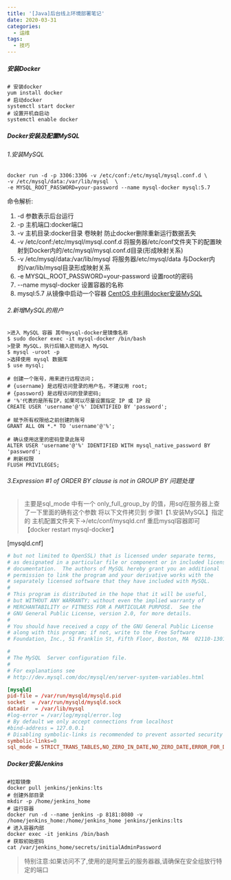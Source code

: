 ```yaml
---
title: '[Java]后台线上环境部署笔记'
date: 2020-03-31
categories: 
  - 运维
tags:
  - 技巧
---
```

##### 安装Docker

```shell
# 安装docker
yum install docker
# 启动docker
systemctl start docker
# 设置开机自启动
systemctl enable docker
```

##### Docker安装及配置MySQL

###### 1.安装MySQL

```shell
docker run -d -p 3306:3306 -v /etc/conf:/etc/mysql/mysql.conf.d \
-v /etc/mysql/data:/var/lib/mysql  \
-e MYSQL_ROOT_PASSWORD=your-password --name mysql-docker mysql:5.7 
```

命令解析:

1. -d 参数表示后台运行
2. -p 主机端口:docker端口
3. -v 主机目录:docker目录 卷映射 防止docker删除重新运行数据丢失
4. -v /etc/conf:/etc/mysql/mysql.conf.d 将服务器/etc/conf文件夹下的配置映射到Docker内的/etc/mysql/mysql.conf.d目录(形成映射关系)
5. -v /etc/mysql/data:/var/lib/mysql    将服务器/etc/mysql/data 与Docker内的/var/lib/mysql目录形成映射关系
6. -e MYSQL_ROOT_PASSWORD=your-password 设置root的密码
7. --name mysql-docker 设置容器的名称
8. mysql:5.7 从镜像中启动一个容器
[CentOS 中利用docker安装MySQL](https://juejin.cn/post/6844904142167605256)

###### 2.新增MySQL的用户

```
>进入 MySQL 容器 其中mysql-docker是镜像名称
$ sudo docker exec -it mysql-docker /bin/bash
>登录 MySQL，执行后输入密码进入 MySQL
$ mysql -uroot -p 
>选择使用 mysql 数据库
$ use mysql; 

# 创建一个账号，用来进行远程访问；
# {username} 是远程访问登录的用户名，不建议用 root;
# {password} 是远程访问的登录密码;
# '%'代表的是所有IP，如果可以尽量设置指定 IP 或 IP 段
CREATE USER 'username'@'%' IDENTIFIED BY 'password';

# 赋予所有权限给之前创建的账号
GRANT ALL ON *.* TO 'username'@'%';

# 确认使用这里的密码登录此账号
ALTER USER 'username'@'%' IDENTIFIED WITH mysql_native_password BY 'password';
# 刷新权限
FLUSH PRIVILEGES;
```

###### 3.Expression #1 of ORDER BY clause is not in GROUP BY 问题处理

>主要是sql_mode 中有一个 only_full_group_by 的值，用sql在服务器上查了一下里面的确有这个参数
将以下文件拷贝到 步骤1【1.安装MySQL】指定的 主机配置文件夹下->/etc/conf/mysqld.cnf
重启mysql容器即可【docker restart mysql-docker】

[mysqld.cnf]

```conf
# but not limited to OpenSSL) that is licensed under separate terms,
# as designated in a particular file or component or in included license
# documentation.  The authors of MySQL hereby grant you an additional
# permission to link the program and your derivative works with the
# separately licensed software that they have included with MySQL.
#
# This program is distributed in the hope that it will be useful,
# but WITHOUT ANY WARRANTY; without even the implied warranty of
# MERCHANTABILITY or FITNESS FOR A PARTICULAR PURPOSE.  See the
# GNU General Public License, version 2.0, for more details.
#
# You should have received a copy of the GNU General Public License
# along with this program; if not, write to the Free Software
# Foundation, Inc., 51 Franklin St, Fifth Floor, Boston, MA  02110-1301 USA

#
# The MySQL  Server configuration file.
#
# For explanations see
# http://dev.mysql.com/doc/mysql/en/server-system-variables.html

[mysqld]
pid-file = /var/run/mysqld/mysqld.pid
socket  = /var/run/mysqld/mysqld.sock
datadir  = /var/lib/mysql
#log-error = /var/log/mysql/error.log
# By default we only accept connections from localhost
#bind-address = 127.0.0.1
# Disabling symbolic-links is recommended to prevent assorted security risks
symbolic-links=0
sql_mode = STRICT_TRANS_TABLES,NO_ZERO_IN_DATE,NO_ZERO_DATE,ERROR_FOR_DIVISION_BY_ZERO,NO_AUTO_CREATE_USER,NO_ENGINE_SUBSTITUTION
```

##### Docker安装Jenkins

```shell
#拉取镜像
docker pull jenkins/jenkins:lts
# 创建外部目录
mkdir -p /home/jenkins_home
# 运行容器
docker run -d --name jenkins -p 8181:8080 -v /home/jenkins_home:/home/jenkins_home jenkins/jenkins:lts
# 进入容器内部
docker exec -it jenkins /bin/bash
# 获取初始密码
cat /var/jenkins_home/secrets/initialAdminPassword
```

> 特别注意:如果访问不了,使用的是阿里云的服务器器,请确保在安全组放行特定的端口
